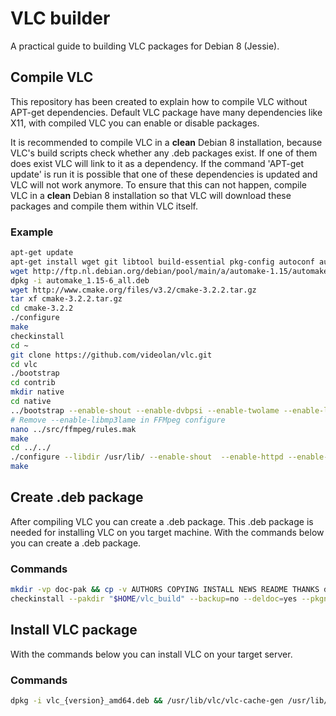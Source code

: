 # VLC builder
A practical guide to building VLC packages for Debian 8 (Jessie).

## Compile VLC
This repository has been created to explain how to compile VLC without APT-get dependencies. Default VLC package have many dependencies like X11, with compiled VLC you can enable or disable packages.

It is recommended to compile VLC in a __clean__ Debian 8 installation, because VLC's build scripts check whether any .deb packages exist. If one of them does exist VLC will link to it as a dependency. If the command 'APT-get update' is run it is possible that one of these dependencies is updated and VLC will not work anymore. To ensure that this can not happen, compile VLC in a __clean__ Debian 8 installation so that VLC will download these packages and compile them within VLC itself.

### Example
```bash
apt-get update
apt-get install wget git libtool build-essential pkg-config autoconf autopoint yasm gettext checkinstall cmake
wget http://ftp.nl.debian.org/debian/pool/main/a/automake-1.15/automake_1.15-6_all.deb
dpkg -i automake_1.15-6_all.deb
wget http://www.cmake.org/files/v3.2/cmake-3.2.2.tar.gz
tar xf cmake-3.2.2.tar.gz
cd cmake-3.2.2
./configure
make
checkinstall
cd ~
git clone https://github.com/videolan/vlc.git
cd vlc
./bootstrap
cd contrib
mkdir native
cd native
../bootstrap --enable-shout --enable-dvbpsi --enable-twolame --enable-libmpeg2 --enable-png --enable-x264 --enable-ffmpeg --enable-mad --enable-libarchive --enable-samplerate --enable-libxml2 --enable-gcrypt --enable-gnutls --disable-a52 --disable-aom --disable-aribb24 --disable-aribb25 --disable-asdcplib --disable-ass --disable-bghudappkit --disable-live555 --disable-bluray --disable-bpg --disable-caca --disable-cddb --disable-chromaprint --disable-crystalhd --disable-d3d11 --disable-d3d9 --disable-daala --disable-dca --disable-directx --disable-dshow --disable-dvdcss --disable-dvdnav --disable-dvdread --disable-ebml --disable-faad2 --disable-ffi --disable-flac --disable-fluid --disable-fluidlite --disable-fontconfig --disable-freetype2 --disable-fribidi --disable-gettext --disable-glew --disable-glib --disable-gme --disable-gmp --disable-goom --disable-gpg-error --disable-growl --disable-gsm --disable-harfbuzz --disable-iconv --disable-jack --disable-jpeg --disable-kate --disable-lame --disable-libdsm --disable-libtasn1 --disable-lua --disable-luac --disable-matroska --disable-mfx --disable-microdns --disable-modplug --disable-mpcdec --disable-mpg123 --disable-ncurses --disable-nettle --disable-nfs --disable-ogg --disable-openjpeg --disable-opus --disable-orc --disable-postproc --disable-projectM --disable-protobuf --disable-pthreads --disable-qt --disable-regex --disable-schroedinger --disable-sdl --disable-SDL_image --disable-sidplay2 --disable-soxr --disable-sparkle --disable-speex --disable-speexdsp --disable-sqlite --disable-ssh2 --disable-taglib --disable-theora --disable-tiff --disable-tiger --disable-tremor --disable-upnp --disable-vncclient --disable-vorbis --disable-vorbisenc --disable-vpx --disable-x265 --disable-xau --disable-xcb --disable-xcb-proto --disable-xorg-macros --disable-xproto --disable-zlib --disable-zvbi
# Remove --enable-libmp3lame in FFMpeg configure
nano ../src/ffmpeg/rules.mak
make
cd ../../
./configure --libdir /usr/lib/ --enable-shout  --enable-httpd --enable-vlm --enable-dvbpsi --enable-twolame --enable-libmpeg2 --enable-png --enable-x264 --enable-mad --enable-avcodec --enable-avformat --enable-swscale --enable-samplerate --enable-libxml2 --enable-libgcrypt --enable-gnutls --disable-dbus --disable-lua --disable-addonmanagermodules --disable-live555 --disable-dc1394 --disable-dv1394 --disable-linsys --disable-dvdread --disable-dvdnav --disable-bluray --disable-opencv --disable-smbclient --disable-dsm --disable-sftp --disable-nfs --disable-v4l2 --disable-decklink --disable-vcd --disable-libcddb --disable-screen --disable-vnc --disable-freerdp --disable-realrtsp --disable-asdcp --disable-gme --disable-sid --disable-ogg --disable-matroska --disable-mod --disable-mpc --disable-wma-fixed --disable-shine --disable-omxil --disable-omxil-vout --disable-rpi-omxil --disable-crystalhd --disable-mpg123 --disable-merge-ffmpeg --disable-gst-decode --disable-libva --disable-dxva2 --disable-d3d11va --disable-vda --disable-postproc --disable-faad --disable-aom --disable-vpx --disable-fdkaac --disable-a52 --disable-dca --disable-flac --disable-vorbis --disable-tremor --disable-speex --disable-opus --disable-theora --disable-oggspots --disable-daala --disable-schroedinger --disable-jpeg --disable-bpg --disable-x262 --disable-x265 --disable-x26410b --disable-mfx --disable-fluidsynth --disable-fluidlite --disable-zvbi --disable-telx --disable-libass --disable-aribsub --disable-aribb25 --disable-kate --disable-tiger --without-x --disable-xcb --disable-xvideo --disable-vdpau --disable-wayland --disable-sdl --disable-sdl-image --disable-fontconfig --disable-fribidi --disable-harfbuzz --disable-freetype --disable-svg --disable-svgdec --disable-directfb  --disable-aa  --disable-caca --disable-kva --disable-mmal --disable-evas --disable-pulse --disable-alsa --disable-oss --disable-sndio --disable-opensles --disable-wasapi --disable-audioqueue --disable-jack --disable-tizen-audio --disable-soxr --disable-kai --disable-chromaprint --disable-chromecast --disable-qt --disable-skins2 --disable-libtar --disable-ncurses --disable-lirc --disable-goom --disable-projectm --disable-vsxu --disable-avahi --disable-udev --disable-mtp --disable-upnp --disable-microdns --disable-taglib --disable-secret --disable-kwallet
make
```

## Create .deb package
After compiling VLC you can create a .deb package. This .deb package is needed for installing VLC on you target machine. With the commands below you can create a .deb package.

### Commands
```bash
mkdir -vp doc-pak && cp -v AUTHORS COPYING INSTALL NEWS README THANKS doc-pak
checkinstall --pakdir "$HOME/vlc_build" --backup=no --deldoc=yes --pkgname vlc --pkgversion "3.0.0-git~$(git rev-parse --short HEAD)" --fstrans=no --deldesc=yes --delspec=yes --default
```

## Install VLC package
With the commands below you can install VLC on your target server. 

### Commands
```bash
dpkg -i vlc_{version}_amd64.deb && /usr/lib/vlc/vlc-cache-gen /usr/lib/vlc/plugins/
```

